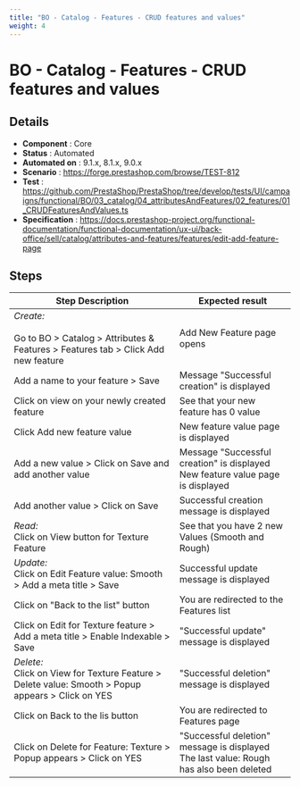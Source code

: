 ```yaml
---
title: "BO - Catalog - Features - CRUD features and values"
weight: 4
---
```


# BO - Catalog - Features - CRUD features and values
## Details
* **Component** : Core
* **Status** : Automated
* **Automated on** : 9.1.x, 8.1.x, 9.0.x
* **Scenario** : https://forge.prestashop.com/browse/TEST-812
* **Test** : https://github.com/PrestaShop/PrestaShop/tree/develop/tests/UI/campaigns/functional/BO/03_catalog/04_attributesAndFeatures/02_features/01_CRUDFeaturesAndValues.ts
* **Specification** : https://docs.prestashop-project.org/functional-documentation/functional-documentation/ux-ui/back-office/sell/catalog/attributes-and-features/features/edit-add-feature-page

## Steps
| Step Description | Expected result |
| ----- | ----- |
| *Create:*<br><br>Go to BO > Catalog > Attributes & Features > Features tab > Click Add new feature | Add New Feature page opens |
| Add a name to your feature > Save | Message "Successful creation" is displayed |
| Click on view on your newly created feature | See that your new feature has 0 value |
| Click Add new feature value | New feature value page is displayed |
| Add a new value > Click on Save and add another value | Message "Successful creation" is displayed<br>New feature value page is displayed |
| Add another value > Click on Save | Successful creation message is displayed |
| *Read:*<br>Click on View button for Texture Feature | See that you have 2 new Values (Smooth and Rough) |
| *Update:*<br>Click on Edit Feature value: Smooth > Add a meta title > Save | Successful update message is displayed |
| Click on "Back to the list" button | You are redirected to the Features list |
| Click on Edit for Texture feature > Add a meta title > Enable Indexable > Save | "Successful update" message is displayed |
| *Delete:*<br>Click on View for Texture Feature > Delete value: Smooth > Popup appears > Click on YES | "Successful deletion" message is displayed |
| Click on Back to the lis button | You are redirected to Features page |
| Click on Delete for Feature: Texture > Popup appears > Click on YES | "Successful deletion" message is displayed<br>The last value: Rough has also been deleted |
